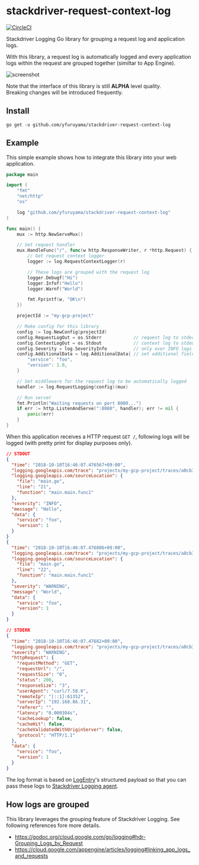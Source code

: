stackdriver-request-context-log
===
[![CircleCI](https://circleci.com/gh/yfuruyama/stackdriver-request-context-log.svg?style=svg)](https://circleci.com/gh/yfuruyama/stackdriver-request-context-log)

Stackdriver Logging Go library for grouping a request log and application logs.

With this library, a request log is automatically logged and every application logs within the request are grouped together (similtar to App Engine).

<img alt="screenshot" src="https://github.com/yfuruyama/stackdriver-request-context-log/blob/master/img/screenshot.png">

Note that the interface of this library is still **ALPHA** level quality.  
Breaking changes will be introduced frequently.

## Install

```
go get -u github.com/yfuruyama/stackdriver-request-context-log
```

## Example

This simple example shows how to integrate this library into your web application.

```go
package main

import (
	"fmt"
	"net/http"
	"os"

	log "github.com/yfuruyama/stackdriver-request-context-log"
)

func main() {
	mux := http.NewServeMux()

	// Set request handler
	mux.HandleFunc("/", func(w http.ResponseWriter, r *http.Request) {
		// Get request context logger
		logger := log.RequestContextLogger(r)

		// These logs are grouped with the request log
		logger.Debugf("Hi")
		logger.Infof("Hello")
		logger.Warnf("World")

		fmt.Fprintf(w, "OK\n")
	})

	projectId := "my-gcp-project"

	// Make config for this library
	config := log.NewConfig(projectId)
	config.RequestLogOut = os.Stderr            // request log to stderr
	config.ContextLogOut = os.Stdout            // context log to stdout
	config.Severity = log.SeverityInfo          // only over INFO logs are logged
	config.AdditionalData = log.AdditionalData{ // set additional fields for all logs
		"service": "foo",
		"version": 1.0,
	}

	// Set middleware for the request log to be automatically logged
	handler := log.RequestLogging(config)(mux)

	// Run server
	fmt.Println("Waiting requests on port 8080...")
	if err := http.ListenAndServe(":8080", handler); err != nil {
		panic(err)
	}
}
```

When this application receives a HTTP request `GET /`, following logs will be logged (with pretty print for display purposes only).

```json
// STDOUT
{
  "time": "2018-10-10T16:46:07.476567+09:00",
  "logging.googleapis.com/trace": "projects/my-gcp-project/traces/a8cb3e640add456cf7ed58e4a0589ea0",
  "logging.googleapis.com/sourceLocation": {
    "file": "main.go",
    "line": "21",
    "function": "main.main.func1"
  },
  "severity": "INFO",
  "message": "Hello",
  "data": {
    "service": "foo",
    "version": 1
  }
}
{
  "time": "2018-10-10T16:46:07.476806+09:00",
  "logging.googleapis.com/trace": "projects/my-gcp-project/traces/a8cb3e640add456cf7ed58e4a0589ea0",
  "logging.googleapis.com/sourceLocation": {
    "file": "main.go",
    "line": "22",
    "function": "main.main.func1"
  },
  "severity": "WARNING",
  "message": "World",
  "data": {
    "service": "foo",
    "version": 1
  }
}

// STDERR
{
  "time": "2018-10-10T16:46:07.47682+09:00",
  "logging.googleapis.com/trace": "projects/my-gcp-project/traces/a8cb3e640add456cf7ed58e4a0589ea0",
  "severity": "WARNING",
  "httpRequest": {
    "requestMethod": "GET",
    "requestUrl": "/",
    "requestSize": "0",
    "status": 200,
    "responseSize": "3",
    "userAgent": "curl/7.58.0",
    "remoteIp": "[::1]:61352",
    "serverIp": "192.168.86.31",
    "referer": "",
    "latency": "0.000304s",
    "cacheLookup": false,
    "cacheHit": false,
    "cacheValidatedWithOriginServer": false,
    "protocol": "HTTP/1.1"
  },
  "data": {
    "service": "foo",
    "version": 1
  }
}
```

The log format is based on [LogEntry](https://cloud.google.com/logging/docs/reference/v2/rest/v2/LogEntry)'s structured payload so that you can pass these logs to [Stackdriver Logging agent](https://cloud.google.com/logging/docs/agent/).  

## How logs are grouped

This library leverages the grouping feature of Stackdriver Logging.
See following references fore more details. 

* https://godoc.org/cloud.google.com/go/logging#hdr-Grouping_Logs_by_Request
* https://cloud.google.com/appengine/articles/logging#linking_app_logs_and_requests
